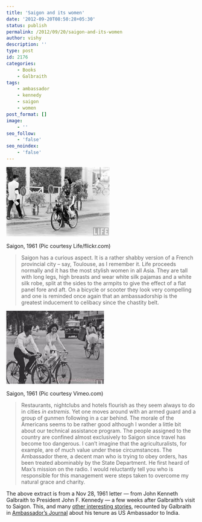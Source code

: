 ```yaml
---
title: 'Saigon and its women'
date: '2012-09-20T08:50:28+05:30'
status: publish
permalink: /2012/09/20/saigon-and-its-women
author: vishy
description: ''
type: post
id: 2176
categories: 
    - Books
    - Galbraith
tags:
    - ambassador
    - kennedy
    - saigon
    - women
post_format: []
image:
    - ''
seo_follow:
    - 'false'
seo_noindex:
    - 'false'
---
```

> <figure aria-describedby="caption-attachment-2177" class="wp-caption alignleft" id="attachment_2177" style="width: 274px">

[![](../../../../uploads/2012/09/saigon_1961_flickr_com.jpeg "saigon_1961_flickr_com")](http://www.ulaar.com/wp-content/uploads/2012/09/saigon_1961_flickr_com.jpeg)<figcaption class="wp-caption-text" id="caption-attachment-2177">Saigon, 1961 (Pic courtesy Life/flickr.com)</figcaption></figure>
> 
> Saigon has a curious aspect. It is a rather shabby version of a French provincial city – say, Toulouse, as I remember it. Life proceeds normally and it has the most stylish women in all Asia. They are tall with long legs, high breasts and wear white silk pajamas and a white silk robe, split at the sides to the armpits to give the effect of a flat panel fore and aft. On a bicycle or scooter they look very compelling and one is reminded once again that an ambassadorship is the greatest inducement to celibacy since the chastity belt.
> 
> <figure aria-describedby="caption-attachment-2178" class="wp-caption alignright" id="attachment_2178" style="width: 259px">

[![](../../../../uploads/2012/09/saigon_1961_vimeo_com.jpeg "saigon_1961_vimeo_com")](http://www.ulaar.com/wp-content/uploads/2012/09/saigon_1961_vimeo_com.jpeg)<figcaption class="wp-caption-text" id="caption-attachment-2178">Saigon, 1961 (Pic courtesy Vimeo.com)</figcaption></figure>
> 
> Restaurants, nightclubs and hotels flourish as they seem always to do in cities *in extremis*. Yet one moves around with an armed guard and a group of gunmen following in a car behind. The morale of the Americans seems to be rather good although I wonder a little bit about our technical assistance program. The people assigned to the country are confined almost exclusively to Saigon since travel has become too dangerous. I can’t imagine that the agriculturalists, for example, are of much value under these circumstances. The Ambassador there, a decent man who is trying to obey orders, has been treated abominably by the State Department. He first heard of Max’s mission on the radio. I would reluctantly tell you who is responsible for this management were steps taken to overcome my natural grace and charity.

The above extract is from a Nov 28, 1961 letter — from John Kenneth Galbraith to President John F. Kennedy — a few weeks after Galbraith’s visit to Saigon. This, and many [other interesting stories](http://www.ulaar.com/category/galbraith/), recounted by Galbraith in [Ambassador’s Journal](http://www.amazon.com/Ambassadors-Journal-Personal-Account-Kennedy/dp/0241016193) about his tenure as US Ambassador to India.